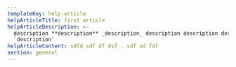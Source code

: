 ```yaml
---
templateKey: help-article
helpArticleTitle: first article
helpArticleDescription: >-
  description **description** _description_ description description description
  `description`
helpArticleContent: sdfd sdf df dsf . sdf sd fdf
section: general
---
```


